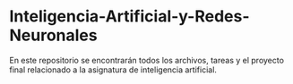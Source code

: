 # Inteligencia-Artificial-y-Redes-Neuronales
En este repositorio se encontrarán todos los archivos, tareas y el proyecto final relacionado a la asignatura de inteligencia artificial.
